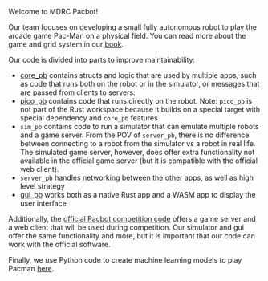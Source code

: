 Welcome to MDRC Pacbot!

Our team focuses on developing a small fully autonomous robot to play the arcade game Pac-Man on a physical field.
You can read more about the game and grid system in our [book](https://rit-mdrc.github.io/mdrc-pacbot/).

Our code is divided into parts to improve maintainability:

- [core_pb](https://rit-mdrc.github.io/mdrc-pacbot/api/core_pb/) contains structs and logic that are used by multiple
apps, such as code that runs both on the robot or in the simulator, or messages that are passed from clients to servers.
- [pico_pb](pico_pb/README.md) contains code that runs directly on the robot. Note: `pico_pb` is not part of the Rust
workspace because it builds on a special target with special dependency and `core_pb` features.
- `sim_pb` contains code to run a simulator that can emulate multiple robots and a game server. From the POV of `server_pb`,
there is no difference between connecting to a robot from the simulator vs a robot in real life. The simulated game server, however,
does offer extra functionality not available in the official game server (but it is compatible with the official web client).
- `server_pb` handles networking between the other apps, as well as high level strategy
- [gui_pb](gui_pb/README.md) works both as a native Rust app and a WASM app to display the user interface

Additionally, the [official Pacbot competition code](https://github.com/Pacbot-Competition/Pacbot-2) offers a game server and a web
client that will be used during competition. Our simulator and gui offer the same functionality and more, but it is important
that our code can work with the official software.

Finally, we use Python code to create machine learning models to play Pacman [here](https://github.com/qxzcode/pacbot-rl).